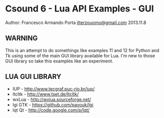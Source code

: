 # Csound 6 - Lua API Examples - GUI
Author: Francesco Armando Porta <ilterzouomo@gmail.com>
2013.11.8

## WARNING
This is an attempt to do somethings like examples 11 and 12 for Python and Tk using some of the main GUI library available for Lua.
I'm new to those GUI library so take this examples like an experiment.

## LUA GUI LIBRARY

* IUP - http://www.tecgraf.puc-rio.br/iup/
* ltcltk - http://www.tset.de/ltcltk/
* wxLua - http://wxlua.sourceforge.net/
* lgi GTK - https://github.com/pavouk/lgi
* lqt Qt - http://code.google.com/p/lqt/
